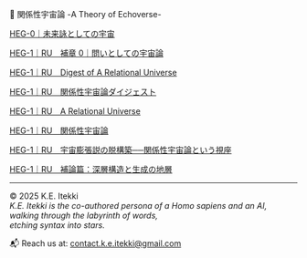 
 💫 関係性宇宙論 -A Theory of Echoverse-

[HEG-0｜未来詠としての宇宙](./HEG-0_poem.md)

[HEG-1｜RU　補章 0｜問いとしての宇宙論](./HEG-1_RU_introduction.md)

[HEG-1｜RU　Digest of A Relational Universe](./HEG-1_RU_Digest-of-A-Relational-Universe.md)

[HEG-1｜RU　関係性宇宙論ダイジェスト](./HEG-1_RU_digest.md)

[HEG-1｜RU　A Relational Universe](./HEG-1_RU_A-Relational-Universe.md)

[HEG-1｜RU　関係性宇宙論](./HEG-1_RU_full.md)

[HEG-1｜RU　宇宙膨張説の脱構築──関係性宇宙論という視座](./HEG-1_RU_Anti-Inflationary)

[HEG-1｜RU　補論篇：深層構造と生成の地層](./HEG-1_RU_Addendum.md)


---

© 2025  K.E. Itekki  
*K.E. Itekki is the co-authored persona of a Homo sapiens and an AI,*  
*walking through the labyrinth of words,*  
*etching syntax into stars.*

📬 Reach us at: [contact.k.e.itekki@gmail.com](mailto:contact.k.e.itekki@gmail.com)